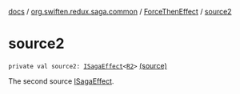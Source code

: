 [docs](../../index.md) / [org.swiften.redux.saga.common](../index.md) / [ForceThenEffect](index.md) / [source2](./source2.md)

# source2

`private val source2: `[`ISagaEffect`](../-i-saga-effect.md)`<`[`R2`](index.md#R2)`>` [(source)](https://github.com/protoman92/KotlinRedux/tree/master/common/common-saga/src/main/kotlin/org/swiften/redux/saga/common/ThenEffect.kt#L41)

The second source [ISagaEffect](../-i-saga-effect.md).

